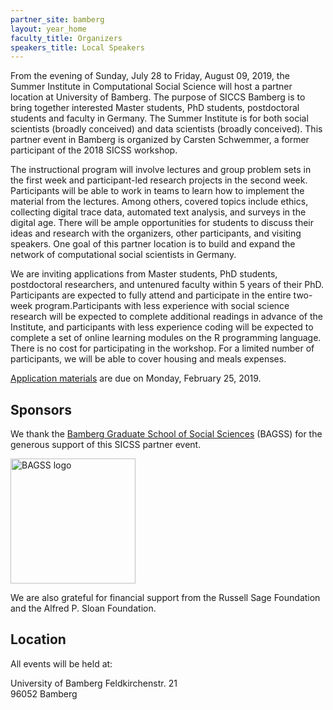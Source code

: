 ```yaml
---
partner_site: bamberg
layout: year_home
faculty_title: Organizers
speakers_title: Local Speakers
---
```


From the evening of Sunday, July 28 to Friday, August 09, 2019, the Summer Institute in Computational Social Science will host a partner location at University of Bamberg. The purpose of SICCS Bamberg is to bring together interested Master students, PhD students, postdoctoral students and faculty in Germany. The Summer Institute is for both social scientists (broadly conceived) and data scientists (broadly conceived). This partner event in Bamberg is organized by Carsten Schwemmer, a former participant of the 2018 SICSS workshop.

The instructional program will involve lectures and group problem sets in the first week and participant-led research projects in the second week. Participants will be able to work in teams to learn how to implement the material from the lectures. Among others, covered topics include ethics, collecting digital trace data, automated text analysis, and surveys in the digital age. There will be ample opportunities for students to discuss their ideas and research with the organizers, other participants, and visiting speakers. One goal of this partner location is to build and expand the network of computational social scientists in Germany.

We are inviting applications from Master students, PhD students, postdoctoral researchers, and untenured faculty within 5 years of their PhD. Participants are expected to fully attend and participate in the entire two-week program.Participants with less experience with social science research will be expected to complete additional readings in advance of the Institute, and participants with less experience coding will be expected to complete a set of online learning modules on the R programming language. There is no cost for participating in the workshop. For a limited number of participants, we will be able to cover housing and meals expenses.

[Application materials](https://compsocialscience.github.io/summer-institute/2019/bamberg/apply) are due on Monday, February 25, 2019.

## Sponsors

We thank the [Bamberg Graduate School of Social Sciences](https://www.uni-bamberg.de/en/bagss/) (BAGSS) for the generous support of this SICSS partner event.

<img class="img-responsive" alt="BAGSS logo" src="{{ site.baseurl }}{% link 2019/bamberg/images/Logo_BAGSS_horizontal_version.png %}" width = "200">

We are also grateful for financial support from the Russell Sage Foundation and the Alfred P. Sloan Foundation.

## Location

All events will be held at:

University of Bamberg 
Feldkirchenstr. 21  
96052 Bamberg  
